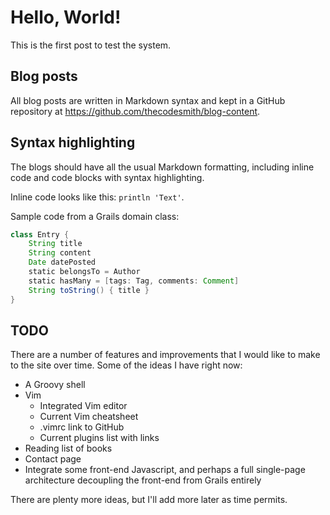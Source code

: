 # Hello, World!

This is the first post to test the system.

## Blog posts

All blog posts are written in Markdown syntax and kept in a GitHub repository at
https://github.com/thecodesmith/blog-content.

## Syntax highlighting

The blogs should have all the usual Markdown formatting, including inline code
and code blocks with syntax highlighting.

Inline code looks like this: `println 'Text'`.

Sample code from a Grails domain class:

```groovy
class Entry {
    String title
    String content
    Date datePosted
    static belongsTo = Author
    static hasMany = [tags: Tag, comments: Comment]
    String toString() { title }
}
```

## TODO

There are a number of features and improvements that I would like to make to the
site over time. Some of the ideas I have right now:

* A Groovy shell
* Vim
    - Integrated Vim editor
    - Current Vim cheatsheet
    - .vimrc link to GitHub
    - Current plugins list with links
* Reading list of books
* Contact page
* Integrate some front-end Javascript, and perhaps a full single-page
  architecture decoupling the front-end from Grails entirely

There are plenty more ideas, but I'll add more later as time permits.
